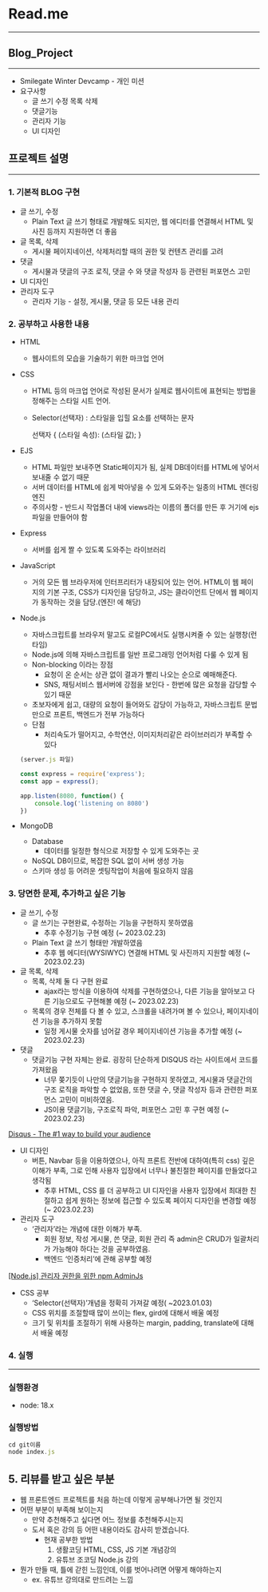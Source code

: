 # Read.me

---

## Blog_Project

---

- Smilegate Winter Devcamp - 개인 미션
- 요구사항
    - 글 쓰기 수정 목록 삭제
    - 댓글기능
    - 관리자 기능
    - UI 디자인

## 프로젝트 설명

---

### 1. 기본적 BLOG 구현

- 글 쓰기, 수정
    - Plain Text 글 쓰기 형태로 개발해도 되지만, 웹 에디터를 연결해서 HTML 및 사진 등까지 지원하면 더 좋음
- 글 목록, 삭제
    - 게시물 페이지네이션, 삭제처리할 때의 권한 및 컨텐츠 관리를 고려
- 댓글
    - 게시물과 댓글의 구조 로직, 댓글 수 와 댓글 작성자 등 관련된 퍼포먼스 고민
- UI 디자인
- 관리자 도구
    - 관리자 기능 - 설정, 게시물, 댓글 등 모든 내용 관리

### 2. 공부하고 사용한 내용

- HTML
    - 웹사이트의 모습을 기술하기 위한 마크업 언어
- CSS
    - HTML 등의 마크업 언어로 작성된 문서가 실제로 웹사이트에 표현되는 방법을 정해주는 스타일 시트 언어.
    - Selector(선택자) : 스타일을 입힐 요소를 선택하는 문자
        
        선택자 { (스타일 속성): (스타일 값); }
        
- EJS
    - HTML 파일만 보내주면 Static페이지가 됨, 실제 DB데이터를 HTML에 넣어서 보내줄 수 없기 때문
    - 서버 데이터를 HTML에 쉽게 박아넣을 수 있게 도와주는 일종의 HTML 렌더링 엔진
    - 주의사항 - 반드시 작업폴더 내에 views라는 이름의 폴더를 만든 후 거기에 ejs파일을 만들어야 함
- Express
    - 서버를 쉽게 짤 수 있도록 도와주는 라이브러리
- JavaScript
    - 거의 모든 웹 브라우저에 인터프리터가 내장되어 있는 언어. HTML이 웹 페이지의 기본 구조, CSS가 디자인을 담당하고, JS는 클라이언트 단에서 웹 페이지가 동작하는 것을 담당.(엔진! 에 해당)
- Node.js
    - 자바스크립트를 브라우저 말고도 로컬PC에서도 실행시켜줄 수 있는 실행창(런타임)
    - Node.js에 의해 자바스크립트를 일반 프로그래밍 언어처럼 다룰 수 있게 됨
    - Non-blocking 이라는 장점
        - 요청이 온 순서는 상관 없이 결과가 빨리 나오는 순으로 예매해준다.
        - SNS, 채팅서비스 웹서버에 강점을 보인다 - 한번에 많은 요청을 감당할 수 있기 때문
    - 초보자에게 쉽고, 대량의 요청이 들어와도 감당이 가능하고, 자바스크립트 문법만으로 프론트, 백엔드가 전부 가능하다
    - 단점
        - 처리속도가 떨어지고, 수학연산, 이미지처리같은 라이브러리가 부족할 수 있다
    
    ```jsx
    (server.js 파일)
    
    const express = require('express');
    const app = express();
    
    app.listen(8080, function() {
        console.log('listening on 8080')
    })
    ```
    
- MongoDB
    - Database
        - 데이터를 일정한 형식으로 저장할 수 있게 도와주는 곳
    - NoSQL DB이므로, 복잡한 SQL 없이 서버 생성 가능
    - 스키마 생성 등 어려운 셋팅작업이 처음에 필요하지 않음

### 3. 당면한 문제, 추가하고 싶은 기능

- 글 쓰기, 수정
    - 글 쓰기는 구현완료, 수정하는 기능을 구현하지 못하였음
        - 추후 수정기능 구현 예정 (~ 2023.02.23)
    - Plain Text 글 쓰기 형태만 개발하였음
        - 추후 웹 에디터(WYSIWYC) 연결해 HTML 및 사진까지 지원할 예정 (~ 2023.02.23)
- 글 목록, 삭제
    - 목록, 삭제 둘 다 구현 완료
        - ajax라는 방식을 이용하여 삭제를 구현하였으나, 다른 기능을 알아보고 다른 기능으로도 구현해볼 예정 (~ 2023.02.23)
    - 목록의 경우 전체를 다 볼 수 있고, 스크롤을 내려가며 볼 수 있으나, 페이지네이션 기능을 추가하지 못함
        - 일정 게시물 숫자를 넘어갈 경우 페이지네이션 기능을 추가할 예정 (~ 2023.02.23)
- 댓글
    - 댓글기능 구현 자체는 완료. 굉장히 단순하게 DISQUS 라는 사이트에서 코드를 가져왔음
        - 너무 쫒기듯이 나만의 댓글기능을 구현하지 못하였고, 게시물과 댓글간의 구조 로직을 파악할 수 없었음, 또한 댓글 수, 댓글 작성자 등과 관련한 퍼포먼스 고민이 미비하였음.
        - JS이용 댓글기능, 구조로직 파악, 퍼포먼스 고민 후 구현 예정 (~ 2023.02.23)

[Disqus - The #1 way to build your audience](https://disqus.com/)

- UI 디자인
    - 버튼, Navbar 등을 이용하였으나, 아직 프론트 전반에 대하여(특히 css) 깊은 이해가 부족, 그로 인해 사용자 입장에서 너무나 불친절한 페이지를 만들었다고 생각됨
        - 추후 HTML, CSS 를 더 공부하고  UI 디자인을 사용자 입장에서 최대한 친절하고 쉽게 원하는 정보에 접근할 수 있도록 페이지 디자인을 변경할 예정 (~ 2023.02.23)
- 관리자 도구
    - ‘관리자’라는 개념에 대한 이해가 부족.
        - 회원 정보, 작성 게시물, 쓴 댓글, 회원 관리 즉 admin은 CRUD가 일괄처리가 가능해야 하다는 것을 공부하였음.
        - 백엔드 ‘인증처리’에 관해 공부할 예정

[[Node.js] 관리자 권한을 위한 npm AdminJs](https://okeybox.tistory.com/156)

- CSS 공부
    - ‘Selector(선택자)’개념을 정확히 가져갈 예정( ~2023.01.03)
    - CSS 위치를 조절할때 많이 쓰이는 flex, gird에 대해서 배울 예정
    - 크기 및 위치를 조절하기 위해 사용하는 margin, padding, translate에 대해서 배울 예정

### 4. 실행
---
### 실행환경

- node: 18.x

### 실행방법

```jsx
cd git이름
node index.js
```

## 5. 리뷰를 받고 싶은 부분

- 웹 프론트엔드 프로젝트를 처음 하는데 이렇게 공부해나가면 될 것인지
- 어떤 부분이 부족해 보이는지
    - 만약 추천해주고 싶다면 어느 정보를 추천해주시는지
    - 도서 혹은 강의 등 어떤 내용이라도 감사히 받겠습니다.
        - 현재 공부한 방법
            1. 생활코딩 HTML, CSS, JS 기본 개념강의
            2. 유튜브 조코딩 Node.js 강의
- 뭔가 만들 때, 틀에 갇힌 느낌인데, 이를 벗어나려면 어떻게 해야하는지
    - ex. 유튜브 강의대로 만드려는 느낌
